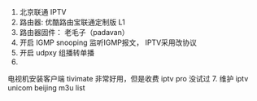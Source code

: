 1. 北京联通 IPTV
2. 路由器: 优酷路由宝联通定制版 L1
3. 路由器固件： 老毛子（padavan）
4. 开启 IGMP snooping  监听IGMP报文， IPTV采用改协议
5. 开启 udpxy 组播转单播
6.
电视机安装客户端  tivimate 非常好用，但是收费
iptv pro 没试过
7. 维护 iptv unicom beijing m3u list
